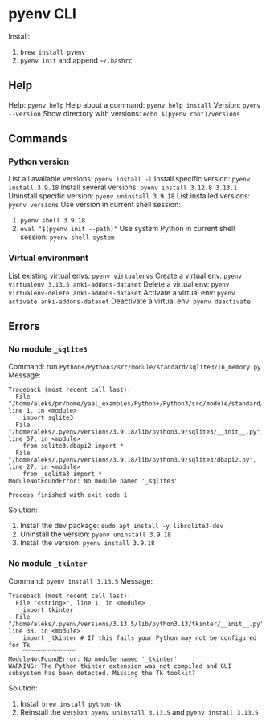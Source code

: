 # pyenv CLI

Install: 
1. `brew install pyenv`
2. `pyenv init` and append `~/.bashrc`

## Help
Help: `pyenv help`
Help about a command: `pyenv help install`
Version: `pyenv --version`
Show directory with versions: `echo $(pyenv root)/versions`

## Commands
### Python version
List all available versions: `pyenv install -l`
Install specific version: `pyenv install 3.9.18`
Install several versions: `pyenv install 3.12.8 3.13.1`
Uninstall specific version: `pyenv uninstall 3.9.18`
List installed versions: `pyenv versions`
Use version in current shell session: 
  1. `pyenv shell 3.9.18`
  2. `eval "$(pyenv init --path)"`
Use system Python in current shell session: `pyenv shell system`

### Virtual environment
List existing virtual envs: `pyenv virtualenvs`
Create a virtual env: `pyenv virtualenv 3.13.5 anki-addons-dataset`
Delete a virtual env: `pyenv virtualenv-delete anki-addons-dataset`
Activate a virtual env: `pyenv activate anki-addons-dataset`
Deactivate a virtual env: `pyenv deactivate`

## Errors
### No module `_sqlite3`
Command: run `Python+/Python3/src/module/standard/sqlite3/in_memory.py`
Message:
```
Traceback (most recent call last):
  File "/home/aleks/pr/home/yaal_examples/Python+/Python3/src/module/standard/sqlite3/in_memory.py", line 1, in <module>
    import sqlite3
  File "/home/aleks/.pyenv/versions/3.9.18/lib/python3.9/sqlite3/__init__.py", line 57, in <module>
    from sqlite3.dbapi2 import *
  File "/home/aleks/.pyenv/versions/3.9.18/lib/python3.9/sqlite3/dbapi2.py", line 27, in <module>
    from _sqlite3 import *
ModuleNotFoundError: No module named '_sqlite3'

Process finished with exit code 1
```
Solution:
1. Install the dev package: `sudo apt install -y libsqlite3-dev`
2. Uninstall the version: `pyenv uninstall 3.9.18`
3. Install the version: `pyenv install 3.9.18`

### No module `_tkinter`
Command: `pyenv install 3.13.5`
Message:
```
Traceback (most recent call last):
  File "<string>", line 1, in <module>
    import tkinter
  File "/home/aleks/.pyenv/versions/3.13.5/lib/python3.13/tkinter/__init__.py", line 38, in <module>
    import _tkinter # If this fails your Python may not be configured for Tk
    ^^^^^^^^^^^^^^^
ModuleNotFoundError: No module named '_tkinter'
WARNING: The Python tkinter extension was not compiled and GUI subsystem has been detected. Missing the Tk toolkit?
```
Solution: 
 1. Install `brew install python-tk`
 2. Reinstall the version: `pyenv uninstall 3.13.5` and `pyenv install 3.13.5`
